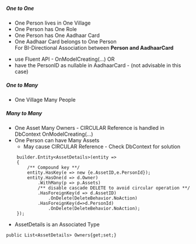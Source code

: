 ﻿##### One to One
  - One Person lives in One Village  
  - One Person has One Role  
  - One Person has One Aadhaar Card  
  - One Aadhaar Card belongs to One Person   
For BI-Directional Association between <b>Person and AadhaarCard</b>  
   * use Fluent API - OnModelCreating(...) OR  
   * have the PersonID as nullable in AadhaarCard - (not advisable in this case)  
##### One to Many 
  - One Village Many People  

##### Many to Many
  - One Asset Many Owners - CIRCULAR Reference is handled in DbContext OnModelCreating(...) 
  - One Person can have Many Assets
    * May cause CIRCULAR Reference - Check DbContext for solution
 
```<language>
    builder.Entity<AssetDetails>(entity =>
    {
        /** Compound key **/
        entity.HasKey(e => new {e.AssetID,e.PersonId});
        entity.HasOne(d => d.Owner)
            .WithMany(p => p.Assets)
            /** disable cascade DELETE to avoid circular operation **/
            .HasForeignKey(d => d.AssetID)
                .OnDelete(DeleteBehavior.NoAction)
            .HasForeignKey(d=>d.PersonId)
                .OnDelete(DeleteBehavior.NoAction);                        
    });
```
  - AssetDetails is an Associated Type
```<language>
public List<AssetDetails> Owners{get;set;}
```
 
